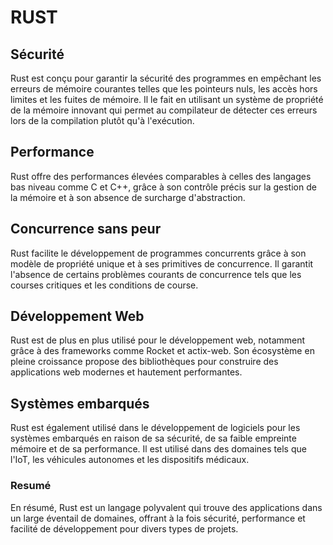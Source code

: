# RUST

## Sécurité
 Rust est conçu pour garantir la sécurité des programmes en empêchant les erreurs de mémoire courantes telles que les pointeurs nuls, les accès hors limites et les fuites de mémoire. Il le fait en utilisant un système de propriété de la mémoire innovant qui permet au compilateur de détecter ces erreurs lors de la compilation plutôt qu'à l'exécution.

## Performance
Rust offre des performances élevées comparables à celles des langages bas niveau comme C et C++, grâce à son contrôle précis sur la gestion de la mémoire et à son absence de surcharge d'abstraction.

## Concurrence sans peur
 Rust facilite le développement de programmes concurrents grâce à son modèle de propriété unique et à ses primitives de concurrence. Il garantit l'absence de certains problèmes courants de concurrence tels que les courses critiques et les conditions de course.

## Développement Web
 Rust est de plus en plus utilisé pour le développement web, notamment grâce à des frameworks comme Rocket et actix-web. Son écosystème en pleine croissance propose des bibliothèques pour construire des applications web modernes et hautement performantes.
 
## Systèmes embarqués
 Rust est également utilisé dans le développement de logiciels pour les systèmes embarqués en raison de sa sécurité, de sa faible empreinte mémoire et de sa performance. Il est utilisé dans des domaines tels que l'IoT, les véhicules autonomes et les dispositifs médicaux.

### Resumé
 En résumé, Rust est un langage polyvalent qui trouve des applications dans un large éventail de domaines, offrant à la fois sécurité, performance et facilité de développement pour divers types de projets.